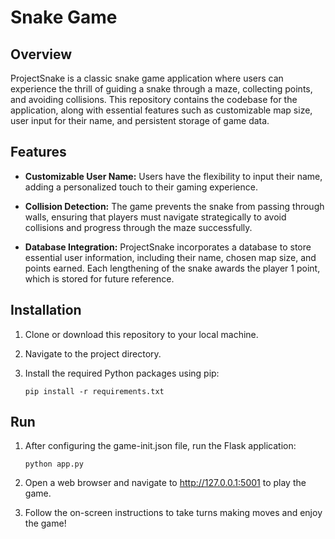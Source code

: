 # Snake Game

## Overview

ProjectSnake is a classic snake game application where users can experience the thrill of guiding a snake through a maze, collecting points, and avoiding collisions. This repository contains the codebase for the application, along with essential features such as customizable map size, user input for their name, and persistent storage of game data.

## Features

- **Customizable User Name:** Users have the flexibility to input their name, adding a personalized touch to their gaming experience.
  
- **Collision Detection:** The game prevents the snake from passing through walls, ensuring that players must navigate strategically to avoid collisions and progress through the maze successfully.
  
- **Database Integration:** ProjectSnake incorporates a database to store essential user information, including their name, chosen map size, and points earned. Each lengthening of the snake awards the player 1 point, which is stored for future reference.

## Installation

1. Clone or download this repository to your local machine.

2. Navigate to the project directory.

3. Install the required Python packages using pip:

    ```
    pip install -r requirements.txt
    ```
   
## Run

1. After configuring the game-init.json file, run the Flask application:

   ```
   python app.py
   ```
2. Open a web browser and navigate to http://127.0.0.1:5001 to play the game.


3. Follow the on-screen instructions to take turns making moves and enjoy the game!
